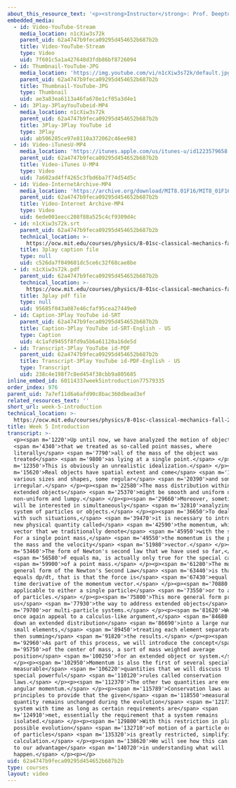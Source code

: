 ```yaml
---
about_this_resource_text: '<p><strong>Instructor</strong>: Prof. Deepto Chakrabarty</p>'
embedded_media:
  - id: Video-YouTube-Stream
    media_location: n1cXiw3s72k
    parent_uid: 62a4747b9feca09295d454652b687b2b
    title: Video-YouTube-Stream
    type: Video
    uid: 7f601c5a1a427648d3fdb86bf8726094
  - id: Thumbnail-YouTube-JPG
    media_location: 'https://img.youtube.com/vi/n1cXiw3s72k/default.jpg'
    parent_uid: 62a4747b9feca09295d454652b687b2b
    title: Thumbnail-YouTube-JPG
    type: Thumbnail
    uid: ae3a83ea6113a46fa670e1cf05a3d4e1
  - id: 3Play-3PlayYouTubeid-MP4
    media_location: n1cXiw3s72k
    parent_uid: 62a4747b9feca09295d454652b687b2b
    title: 3Play-3Play YouTube id
    type: 3Play
    uid: ab506285ce97e8110a372062c46ee983
  - id: Video-iTunesU-MP4
    media_location: 'https://itunes.apple.com/us/itunes-u/id1223579658'
    parent_uid: 62a4747b9feca09295d454652b687b2b
    title: Video-iTunes U-MP4
    type: Video
    uid: 7a602ad4ff4265c3fbd6ba7f74d54d5c
  - id: Video-InternetArchive-MP4
    media_location: 'https://archive.org/download/MIT8.01F16/MIT8_01F16_W05Intro_360p.mp4'
    parent_uid: 62a4747b9feca09295d454652b687b2b
    title: Video-Internet Archive-MP4
    type: Video
    uid: 6ede001eecc208f88a525c4cf9309d4c
  - id: n1cXiw3s72k.srt
    parent_uid: 62a4747b9feca09295d454652b687b2b
    technical_location: >-
      https://ocw.mit.edu/courses/physics/8-01sc-classical-mechanics-fall-2016/week-5-momentum-and-impulse/week-5-introduction/week-5-introduction/n1cXiw3s72k.srt
    title: 3play caption file
    type: null
    uid: c526da7f049601dc5ce6c32f68cae8be
  - id: n1cXiw3s72k.pdf
    parent_uid: 62a4747b9feca09295d454652b687b2b
    technical_location: >-
      https://ocw.mit.edu/courses/physics/8-01sc-classical-mechanics-fall-2016/week-5-momentum-and-impulse/week-5-introduction/week-5-introduction/n1cXiw3s72k.pdf
    title: 3play pdf file
    type: null
    uid: 95685f043a087e46cfaf95cea27449e0
  - id: Caption-3Play YouTube id-SRT
    parent_uid: 62a4747b9feca09295d454652b687b2b
    title: Caption-3Play YouTube id-SRT-English - US
    type: Caption
    uid: 4c1afd9455f8fd9a5b6a61120a16de5d
  - id: Transcript-3Play YouTube id-PDF
    parent_uid: 62a4747b9feca09295d454652b687b2b
    title: Transcript-3Play YouTube id-PDF-English - US
    type: Transcript
    uid: 238c4e198f7c8ed454f38cbb9a805685
inline_embed_id: 60114337week5introduction77579335
order_index: 976
parent_uid: 7a7ef11d6a6afd90c8bac360dbead3ef
related_resources_text: ''
short_url: week-5-introduction
technical_location: >-
  https://ocw.mit.edu/courses/physics/8-01sc-classical-mechanics-fall-2016/week-5-momentum-and-impulse/week-5-introduction/week-5-introduction
title: Week 5 Introduction
transcript: >-
  <p><span m='1220'>Up until now, we have analyzed the motion of objects</span>
  <span m='4340'>that we treated as so-called point masses, where
  literally</span> <span m='7790'>all of the mass of the object was
  treated</span> <span m='9800'>as lying at a single point.</span> </p><p><span
  m='12350'>This is obviously an unrealistic idealization.</span> </p><p><span
  m='15620'>Real objects have spatial extent and come</span> <span m='17990'>in
  various sizes and shapes, some regular</span> <span m='20390'>and some highly
  irregular.</span> </p><p><span m='22580'>The mass distribution within these
  extended objects</span> <span m='25370'>might be smooth and uniform or highly
  non-uniform and lumpy.</span> </p><p><span m='29660'>Moreover, sometimes, we
  will be interested in simultaneously</span> <span m='32810'>analyzing a large
  system of particles or objects.</span> </p><p><span m='36650'>To deal properly
  with such situations,</span> <span m='39470'>it is necessary to introduce a
  new physical quantity called</span> <span m='42590'>the momentum, which is a
  vector that we traditionally denote</span> <span m='45950'>with the symbol P.
  For a single point mass,</span> <span m='49550'>the momentum is the product of
  the mass and the velocity</span> <span m='51980'>vector.</span> </p><p><span
  m='53460'>The form of Newton's second law that we have used so far,</span>
  <span m='56580'>F equals ma, is actually only true for the special case</span>
  <span m='59900'>of a point mass.</span> </p><p><span m='61280'>The more
  general form of the Newton's Second Law</span> <span m='63440'>is that F
  equals dp/dt, that is that the force is</span> <span m='67430'>equal to the
  time derivative of the momentum vector.</span> </p><p><span m='70880'>This is
  applicable to either a single particle</span> <span m='73550'>or to a system
  of particles.</span> </p><p><span m='75800'>This more general form provides
  us</span> <span m='77930'>the way to address extended objects</span> <span
  m='79700'>or multi-particle systems.</span> </p><p><span m='81620'>We will
  once again appeal to a calculus-like argument,</span> <span m='84680'>breaking
  down an extended distribution</span> <span m='86690'>into a large number of
  small elements,</span> <span m='89450'>treating each element separately, and
  then summing</span> <span m='91820'>the results.</span> </p><p><span
  m='92960'>As part of this process, we will introduce the concept</span> <span
  m='95750'>of the center of mass, a sort of mass weighted average
  position</span> <span m='100250'>for an extended object or system.</span>
  </p><p><span m='102950'>Momentum is also the first of several special
  measurable</span> <span m='106220'>quantities that we will discuss that obey
  special powerful</span> <span m='110120'>rules called conservation
  laws.</span> </p><p><span m='112370'>The other two quantities are energy and
  angular momentum.</span> </p><p><span m='115789'>Conservation laws are
  principles to provide that the given</span> <span m='118550'>measurable
  quantity remains unchanged during the evolution</span> <span m='121730'>of a
  system with time as long as certain requirements are</span> <span
  m='124910'>met, essentially the requirement that a system remains
  isolated.</span> </p><p><span m='129800'>With this restriction in place, the
  possible evolution</span> <span m='132710'>of motion of a particle or system
  of particles</span> <span m='135320'>is greatly restricted, simplifying its
  calculation.</span> </p><p><span m='138620'>We will see how this can be used
  to our advantage</span> <span m='140720'>in understanding what will
  happen.</span> </p><p></p>
uid: 62a4747b9feca09295d454652b687b2b
type: courses
layout: video
---
```

